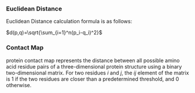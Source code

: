 
### Euclidean Distance

Euclidean Distance calculation formula is as follows:  

$d(p,q)=\sqrt{\sum_{i=1}^n(p_i-q_i)^2}$
​

### Contact Map

protein contact map represents the distance between all possible amino acid residue pairs of a three-dimensional protein structure using a binary two-dimensional matrix. For two residues 
${\displaystyle i}$ and ${\displaystyle j}$, the ${\displaystyle ij}$ element of the matrix is 1 if the two residues are closer than a predetermined threshold, and 0 otherwise.

